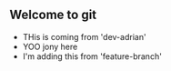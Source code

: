 ## Welcome to git

- THis is coming from 'dev-adrian'
- YOO jony here
- I'm adding this from 'feature-branch'
